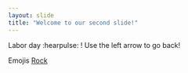 ```yaml
---
layout: slide
title: "Welcome to our second slide!"
---
```

Labor day :hearpulse: !
Use the left arrow to go back!


Emojis [Rock](https://gist.github.com/rxaviers/7360908)
